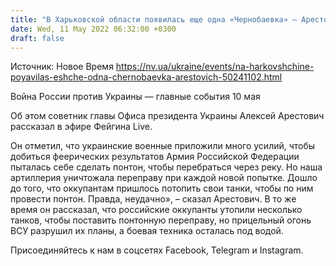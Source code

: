 ```yaml
---
title: "В Харьковской области появилась еще одна «Чернобаевка» — Арестович"
date: Wed, 11 May 2022 06:32:00 +0300
draft: false
---
```

Источник: Новое Время https://nv.ua/ukraine/events/na-harkovshchine-poyavilas-eshche-odna-chernobaevka-arestovich-50241102.html


Война России против Украины — главные события 10 мая

Об этом советник главы Офиса президента Украины Алексей Арестович рассказал в эфире Фейгина Live.

Он отметил, что украинские военные приложили много усилий, чтобы добиться феерических результатов Армия Российской Федерации пыталась себе сделать понтон, чтобы перебраться через реку. Но наша артиллерия уничтожала переправу при каждой новой попытке. Дошло до того, что оккупантам пришлось потопить свои танки, чтобы по ним провести понтон. Правда, неудачно», – сказал Арестович. В то же время он рассказал, что российские оккупанты утопили несколько танков, чтобы поставить понтонную переправу, но прицельный огонь ВСУ разрушил их планы, а боевая техника осталась под водой.

Присоединяйтесь к нам в соцсетях Facebook, Telegram и Instagram.
